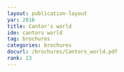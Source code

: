 ```yaml
---
layout: publication-layout
yar: 2016
title: Cantor's world
ide: cantors world
tag: brochures
categories: brochures
docurl: /brochures/Cantors_world.pdf
rank: 13
---
```

